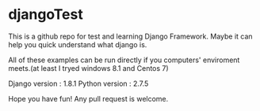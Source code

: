 # djangoTest

This is a github repo for test and learning Django Framework.
Maybe it can help you quick understand what django is.

All of these examples can be run directly if you computers' enviroment meets.(at least I tryed windows 8.1 and Centos 7)

Django version : 1.8.1
Python version : 2.7.5

Hope you have fun! Any pull request is welcome.


